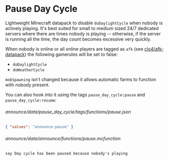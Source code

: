 # Pause Day Cycle

Lightweight Minecraft datapack to disable `doDaylightCycle` when nobody is
actively playing. It's best suited for small to medium sized 24/7 dedicated
servers where there are times nobody is playing -- otherwise, if the server is
running all the time, the day count becomes excessive very quickly.

When nobody is online or all online players are tagged as `afk` (see
[clo4/afk-datapack](https://github.com/clo4/afk-datapack)) the following
gamerules will be set to false:

- `doDaylightCycle`
- `doWeatherCycle`

`mobSpawning` isn't changed because it allows automatic farms to function with
nobody present.

You can also hook into it using the tags `pause_day_cycle:pause` and
`pause_day_cycle:resume`:

###### announce/data/pause_day_cycle/tags/functions/pause.json

```json
{ "values": "announce:pause" }
```

###### announce/data/announce/functions/pause.mcfunction

```mcfunction
say Day cycle has been paused because nobody's playing
```
